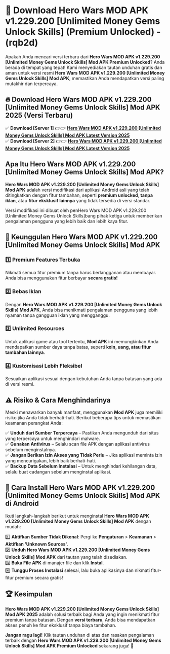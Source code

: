 

# 🎯 Download Hero Wars MOD APK v1.229.200 [Unlimited Money Gems Unlock Skills] (Premium Unlocked) -  (rqb2d) 

Apakah Anda mencari versi terbaru dari **Hero Wars MOD APK v1.229.200 [Unlimited Money Gems Unlock Skills] Mod APK Premium Unlocked**? Anda berada di tempat yang tepat! Kami menyediakan tautan unduhan gratis dan aman untuk versi resmi **Hero Wars MOD APK v1.229.200 [Unlimited Money Gems Unlock Skills] Mod APK**, memastikan Anda mendapatkan versi paling mutakhir dan terpercaya.

## 🔥 Download Hero Wars MOD APK v1.229.200 [Unlimited Money Gems Unlock Skills] Mod APK 2025 (Versi Terbaru)

✅ **Download [Server 1]** 👉👉 [**Hero Wars MOD APK v1.229.200 [Unlimited Money Gems Unlock Skills] Mod APK Latest Version 2025**](https://apkcomod.com?title=Hero_Wars_MOD_APK_v1.229.200_[Unlimited_Money_Gems_Unlock_Skills])  
✅ **Download [Server 2]** 👉👉 [**Hero Wars MOD APK v1.229.200 [Unlimited Money Gems Unlock Skills] Mod APK Latest Version 2025**](https://apkcomod.com?title=Hero_Wars_MOD_APK_v1.229.200_[Unlimited_Money_Gems_Unlock_Skills])  

## Apa Itu Hero Wars MOD APK v1.229.200 [Unlimited Money Gems Unlock Skills] Mod APK?

**Hero Wars MOD APK v1.229.200 [Unlimited Money Gems Unlock Skills] Mod APK** adalah versi modifikasi dari aplikasi Android asli yang telah ditingkatkan dengan fitur tambahan, seperti **premium unlocked**, **tanpa iklan**, atau **fitur eksklusif lainnya** yang tidak tersedia di versi standar.

Versi modifikasi ini dibuat oleh penHero Wars MOD APK v1.229.200 [Unlimited Money Gems Unlock Skills]bang pihak ketiga untuk memberikan pengalaman pengguna yang lebih baik dan lebih kaya fitur.

## 🎯 Keunggulan Hero Wars MOD APK v1.229.200 [Unlimited Money Gems Unlock Skills] Mod APK

### 1️⃣ Premium Features Terbuka
Nikmati semua fitur premium tanpa harus berlangganan atau membayar. Anda bisa menggunakan fitur berbayar **secara gratis!**

### 2️⃣ Bebas Iklan
Dengan **Hero Wars MOD APK v1.229.200 [Unlimited Money Gems Unlock Skills] Mod APK**, Anda bisa menikmati pengalaman pengguna yang lebih nyaman tanpa gangguan iklan yang mengganggu.

### 3️⃣ Unlimited Resources
Untuk aplikasi game atau tool tertentu, **Mod APK** ini memungkinkan Anda mendapatkan sumber daya tanpa batas, seperti **koin, uang, atau fitur tambahan lainnya**.

### 4️⃣ Kustomisasi Lebih Fleksibel
Sesuaikan aplikasi sesuai dengan kebutuhan Anda tanpa batasan yang ada di versi resmi.

## ⚠️ Risiko & Cara Menghindarinya

Meski menawarkan banyak manfaat, menggunakan **Mod APK** juga memiliki risiko jika Anda tidak berhati-hati. Berikut beberapa tips untuk memastikan keamanan perangkat Anda:

✅ **Unduh dari Sumber Terpercaya** – Pastikan Anda mengunduh dari situs yang terpercaya untuk menghindari malware.  
✅ **Gunakan Antivirus** – Selalu scan file APK dengan aplikasi antivirus sebelum menginstalnya.  
✅ **Jangan Berikan Izin Akses yang Tidak Perlu** – Jika aplikasi meminta izin yang mencurigakan, lebih baik berhati-hati.  
✅ **Backup Data Sebelum Instalasi** – Untuk menghindari kehilangan data, selalu buat cadangan sebelum menginstal aplikasi.

## 📌 Cara Install Hero Wars MOD APK v1.229.200 [Unlimited Money Gems Unlock Skills] Mod APK di Android

Ikuti langkah-langkah berikut untuk menginstal **Hero Wars MOD APK v1.229.200 [Unlimited Money Gems Unlock Skills] Mod APK** dengan mudah:

1️⃣ **Aktifkan Sumber Tidak Dikenal**: Pergi ke **Pengaturan** > **Keamanan** > **Aktifkan 'Unknown Sources'**.  
2️⃣ **Unduh Hero Wars MOD APK v1.229.200 [Unlimited Money Gems Unlock Skills] Mod APK** dari tautan yang telah disediakan.  
3️⃣ **Buka File APK** di manajer file dan klik **Instal**.  
4️⃣ **Tunggu Proses Instalasi** selesai, lalu buka aplikasinya dan nikmati fitur-fitur premium secara gratis!

## 🏆 Kesimpulan

**Hero Wars MOD APK v1.229.200 [Unlimited Money Gems Unlock Skills] Mod APK 2025** adalah solusi terbaik bagi Anda yang ingin menikmati fitur premium tanpa batasan. Dengan **versi terbaru**, Anda bisa mendapatkan akses penuh ke fitur eksklusif tanpa biaya tambahan.

**Jangan ragu lagi!** Klik tautan unduhan di atas dan rasakan pengalaman terbaik dengan **Hero Wars MOD APK v1.229.200 [Unlimited Money Gems Unlock Skills] Mod APK Premium Unlocked** sekarang juga! 🚀

